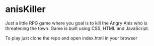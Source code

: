 # anisKiller
Just a little RPG game where you goal is to kill the Angry Anis who is threatening the town. Game is built using CSS, HTML and JavaScript. 

To play just clone the repo and open index.html in your browser 
